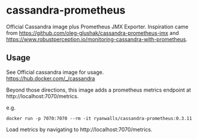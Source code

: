 # cassandra-prometheus
Official Cassandra image plus Prometheus JMX Exporter.  Inspiration came from https://github.com/oleg-glushak/cassandra-prometheus-jmx
and https://www.robustperception.io/monitoring-cassandra-with-prometheus.

## Usage
See Official cassandra image for usage.  https://hub.docker.com/_/cassandra

Beyond those directions, this image adds a prometheus metrics endpoint at http://localhost:7070/metrics.  

e.g.
```
docker run -p 7070:7070 --rm -it ryanwalls/cassandra-prometheus:0.3.11
```

Load metrics by navigating to http://localhost:7070/metrics.

